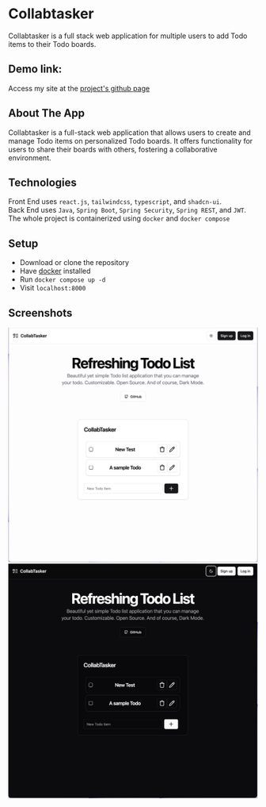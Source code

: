 # Collabtasker

Collabtasker is a full stack web application for multiple users to add Todo items to their Todo boards.

## Demo link:

Access my site at the [project's github page](https://vulpesvulpes825.github.io/collabtasker/#/)

## About The App

Collabtasker is a full-stack web application that allows users to create and manage Todo items on personalized Todo boards. It offers functionality for users to share their boards with others, fostering a collaborative environment. 

## Technologies

Front End uses `react.js`, `tailwindcss`, `typescript`, and `shadcn-ui`.\
Back End uses `Java`, `Spring Boot`, `Spring Security`, `Spring REST`, and `JWT`.\
The whole project is containerized using `docker` and `docker compose`

## Setup

- Download or clone the repository
- Have [docker](https://docs.docker.com/get-docker/) installed
- Run `docker compose up -d`
- Visit `localhost:8000`

## Screenshots

![Home page with light mode](screenshot/light.png)
![Home page with dark mode](screenshot/dark.png)

